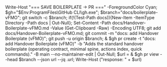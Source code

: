 ﻿Write-Host "=== SAVE BOILERPLATE → PR ===" -ForegroundColor Cyan; $gh="$Env:ProgramFiles\GitHub CLI\gh.exe"; $branch="docs/boilerplate-vFMO"; git switch -c $branch; if(!(Test-Path docs)){New-Item -ItemType Directory -Path docs | Out-Null}; Set-Content -Path docs/Handover-Boilerplate-vFMO.md -Value (Get-Clipboard -Raw) -Encoding UTF8; git add docs/Handover-Boilerplate-vFMO.md; git commit -m "docs: add Handover Boilerplate (vFMO)"; git push -u origin $branch; & $gh pr create -t "docs: add Handover Boilerplate (vFMO)" -b "Adds the standard handover boilerplate (operating contract, minimal spine, actions index, quick commands)." -B main --no-maintainer-edit | Out-Null; $url = & $gh pr view --head $branch --json url --jq .url; Write-Host ("response: " + $url)

